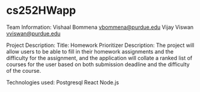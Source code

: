 # cs252HWapp

Team Information: 
Vishaal Bommena vbommena@purdue.edu
Vijay Viswan vviswan@purdue.edu


Project Description: 
Title: Homework Prioritizer
Description: The project will allow users to be able to fill in their homework assignments and the difficulty for the assignment, and the application will collate a ranked list of courses for the user based on both submission deadline and the difficulty of the course. 

Technologies used: 
Postgresql
React
Node.js

